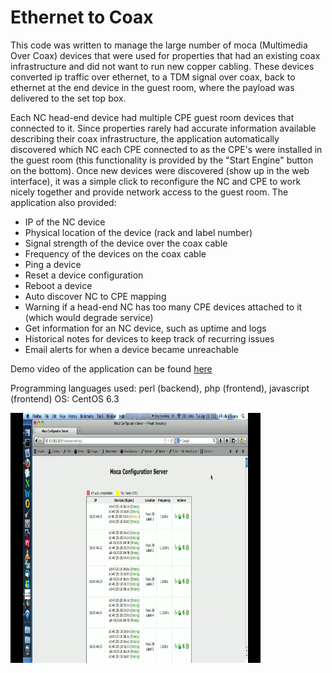 # Ethernet to Coax

This code was written to manage the large number of moca (Multimedia Over Coax) devices that were used for properties that had an existing coax infrastructure and did not want to run new copper cabling.  These devices converted ip traffic over ethernet, to a TDM signal over coax, back to ethernet at the end device in the guest room, where the payload was delivered to the set top box.

Each NC head-end device had multiple CPE guest room devices that connected to it.  Since properties rarely had accurate information available describing their coax infrastructure, the application automatically discovered which NC each CPE connected to as the CPE's were installed in the guest room (this functionality is provided by the "Start Engine" button on the bottom).  Once new devices were discovered (show up in the web interface), it was a simple click to reconfigure the NC and CPE to work nicely together and provide network access to the guest room.  The application also provided:
- IP of the NC device
- Physical location of the device (rack and label number)
- Signal strength of the device over the coax cable
- Frequency of the devices on the coax cable
- Ping a device
- Reset a device configuration
- Reboot a device
- Auto discover NC to CPE mapping
- Warning if a head-end NC has too many CPE devices attached to it (which would degrade service)
- Get information for an NC device, such as uptime and logs
- Historical notes for devices to keep track of recurring issues
- Email alerts for when a device became unreachable

Demo video of the application can be found <a href="https://www.youtube.com/watch?v=FAD7-cYYyZc">here</a>

Programming languages used: perl (backend), php (frontend), javascript (frontend)
OS: CentOS 6.3

<img src="https://raw.githubusercontent.com/joseph4321/ethernettocoax/master/shot1.png" alt="Drawing" style="width: 400px;height: 400px"/>
